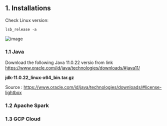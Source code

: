 ## 1. Installations

Check Linux version:

```
lsb_release -a
```
![image](https://github.com/garjita63/de-zoomcamp-2024/assets/77673886/f8baee72-7a37-4310-b432-e0377214ac05)



### 1.1 Java

Download the following Java 11.0.22 versio from link https://www.oracle.com/id/java/technologies/downloads/#java11/

**jdk-11.0.22_linux-x64_bin.tar.gz**

Source : https://www.oracle.com/id/java/technologies/downloads/#license-lightbox

### 1.2 Apache Spark

### 1.3 GCP Cloud

